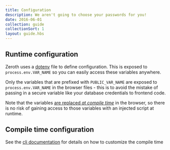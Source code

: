 ```yaml
---
title: Configuration
description: We aren't going to choose your passwords for you!
date: 2016-06-01
collection: guide
collectionSort: 1
layout: guide.hbs
---
```


## Runtime configuration
Zeroth uses a [dotenv] file to define configuration. This is exposed to `process.env.VAR_NAME` so you can easily access
these variables anywhere.

Only the variables that are prefixed with `PUBLIC_VAR_NAME` are exposed to `process.env.VAR_NAME` in the browser
files - this is to avoid the mistake of passing in a secure variable like your database credentials to frontend code.

Note that the variables [are replaced *at compile time*][define-plugin] in the browser, so there is no risk of gaining 
access to those variables with an injected script at runtime.

## Compile time configuration
See the [cli documentation][compile-config] for details on how to customize the compile time 

[dotenv]: https://www.npmjs.com/package/dotenv
[define-plugin]: https://webpack.github.io/docs/list-of-plugins.html#defineplugin
[compile-config]: /guide/cli/#-zeroth-js-file-configuration
